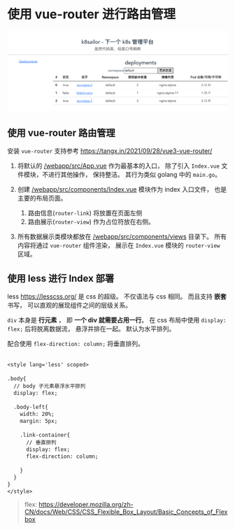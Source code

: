 # 使用 vue-router 进行路由管理

![index](/docs/assets/img/10/index.png)

## 使用 vue-router 路由管理

安装 `vue-router` 支持参考 https://tangx.in/2021/09/28/vue3-vue-router/

1. 将默认的 [/webapp/src/App.vue](/webapp/src/App.vue) 作为最基本的入口， 除了引入 `Index.vue` 文件模块，不进行其他操作， 保持整洁。 其行为类似 golang 中的 `main.go`。

2. 创建 [/webapp/src/components/Index.vue](/webapp/src/components/Index.vue) 模块作为 index 入口文件， 也是主要的布局页面。
    1. 路由信息(`router-link`) 将放置在页面左侧
    2. 路由展示(`router-view`) 作为占位符放在右侧。

3. 所有数据展示类模块都放在 [/webapp/src/components/views](/webapp/src/components/views) 目录下。 所有内容将通过 `vue-router` 组件渲染， 展示在 `Index.vue` 模块的 `router-view` 区域。

## 使用 less 进行 Index 部署

less https://lesscss.org/ 是 css 的超级。 不仅语法与 css 相同。 而且支持 **嵌套** 书写， 可以直观的展现组件之间的层级关系。

`div` 本身是 **行元素** ， 即 **一个 div 就需要占用一行**。 在 css 布局中使用 `display: flex;` 后将脱离数据流， 悬浮并排在一起。 默认为水平排列。

配合使用 `flex-direction: column;` 将垂直排列。

```less

<style lang='less' scoped>

.body{
  // body 子元素悬浮水平排列
  display: flex;
  
  .body-left{
    width: 20%;
    margin: 5px;

    .link-container{
      // 垂直排列
      display: flex;
      flex-direction: column;

    }
  }
}
</style>

```

> flex: https://developer.mozilla.org/zh-CN/docs/Web/CSS/CSS_Flexible_Box_Layout/Basic_Concepts_of_Flexbox


